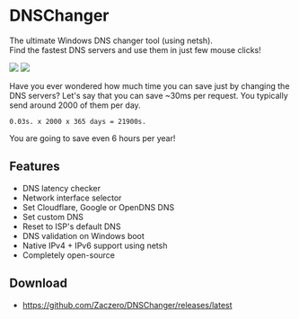 # DNSChanger

The ultimate Windows DNS changer tool (using netsh).  
Find the fastest DNS servers and use them in just few mouse clicks!

![](https://i.imgur.com/NfxQ1u2.png)
![](https://i.imgur.com/SqWfles.png)

Have you ever wondered how much time you can save just by changing the DNS servers? Let's say that you can save ~30ms per request. You typically send around 2000 of them per day.

`0.03s. x 2000 x 365 days = 21900s.`

You are going to save even 6 hours per year!

## Features

* DNS latency checker
* Network interface selector
* Set Cloudflare, Google or OpenDNS DNS
* Set custom DNS
* Reset to ISP's default DNS
* DNS validation on Windows boot
* Native IPv4 + IPv6 support using netsh
* Completely open-source

## Download

* https://github.com/Zaczero/DNSChanger/releases/latest

